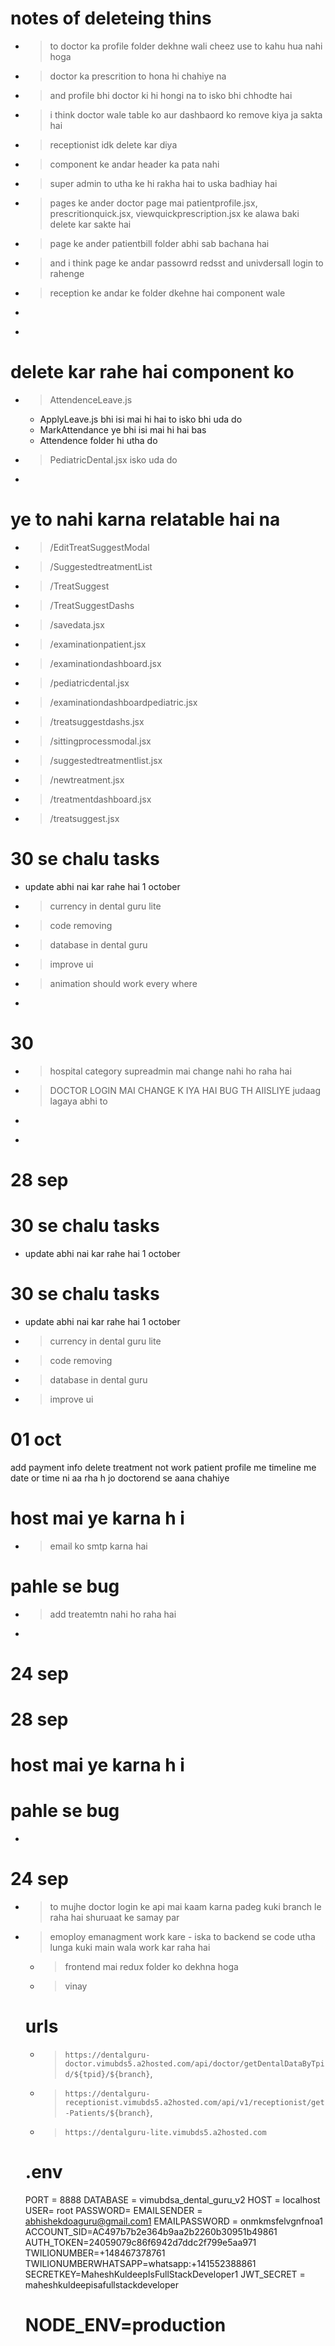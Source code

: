# notes of deleteing thins 
- > to doctor ka profile folder dekhne wali cheez use to kahu hua nahi hoga
- > doctor ka prescrition to hona hi chahiye na
- > and profile bhi doctor ki hi hongi na to isko bhi chhodte hai 
- > i think doctor wale table ko aur dashbaord ko remove kiya ja sakta hai
- > receptionist idk delete kar diya
- > component ke andar header ka pata nahi 
- > super admin to utha ke hi rakha hai to uska badhiay hai 
- > pages ke ander doctor page mai patientprofile.jsx, prescritionquick.jsx, viewquickprescription.jsx ke alawa baki delete kar sakte hai 
- > page ke ander patientbill folder abhi sab bachana hai 
- > and i think page ke andar passowrd redsst and univdersall login to rahenge
- > reception ke andar ke folder dkehne hai component wale
- > 
- > 

# delete kar rahe hai component ko 
- > AttendenceLeave.js 
  -  ApplyLeave.js bhi isi mai hi hai to isko bhi uda do
  -  MarkAttendance ye bhi isi mai hi hai bas 
  -  Attendence folder hi utha do
- > PediatricDental.jsx isko uda do
- > 

# ye to nahi karna relatable hai na 
- > /EditTreatSuggestModal
- > /SuggestedtreatmentList
- > /TreatSuggest
- > /TreatSuggestDashs
- > /savedata.jsx
- > /examinationpatient.jsx
- > /examinationdashboard.jsx
- > /pediatricdental.jsx
- > /examinationdashboardpediatric.jsx
- > /treatsuggestdashs.jsx
- > /sittingprocessmodal.jsx
- > /suggestedtreatmentlist.jsx
- > /newtreatment.jsx
- > /treatmentdashboard.jsx
- > /treatsuggest.jsx

# 30 se chalu tasks 
   - update abhi nai kar rahe hai 1 october
<!-- - > reminder  -->
- > currency in dental guru lite
- > code removing
- > database in dental guru
- > improve ui
- > animation should work every where 
- > 


# 30 
- > hospital category supreadmin mai change nahi ho raha hai
- > DOCTOR LOGIN MAI CHANGE K IYA HAI BUG TH AIISLIYE judaag lagaya abhi to
- > 
- > 

# 28 sep

<!-- - > D capital karna hai aur status ko S during doctor treatment
    - treatmentdashboard mai table hai  -->
# 30 se chalu tasks 
   - update abhi nai kar rahe hai 1 october

# 30 se chalu tasks

- update abhi nai kar rahe hai 1 october
<!-- - > reminder  -->
- > currency in dental guru lite
- > code removing
- > database in dental guru
- > improve ui

# 01 oct

add payment info
delete treatment not work
patient profile me timeline me date or time ni aa rha h jo doctorend se aana chahiye

# host mai ye karna h i

- > email ko smtp karna hai

# pahle se bug

- > add treatemtn nahi ho raha hai
- >

# 24 sep

# 28 sep

<!-- - > D capital karna hai aur status ko S during doctor treatment
    - treatmentdashboard mai table hai  -->

# host mai ye karna h i

<!-- - > email ko smtp karna hai  -->

# pahle se bug

<!-- - > add treatemtn nahi ho raha hai  -->

- >

# 24 sep

<!-- - > to mujhe doctor login ke api mai kaam karna padeg kuki branch le raha hai shuruaat ke samay par -->
<!-- - > addtreatment nahi hua superadin ki jagah se -->
<!-- - > quick prescriition mai data aa jaye -->
<!-- - > emoploy emanagment work kare  -->
<!-- - iska to backend se code utha lunga kuki main wala work kar raha hai  -->
<!-- - > email send nahi ho raha i -->
<!-- - > prescription mai desease bhi dikhani hai
- > treatmentSuggestion kok medical detail table mai deseasd bhi -->

- > to mujhe doctor login ke api mai kaam karna padeg kuki branch le raha hai shuruaat ke samay par
  <!-- - > addtreatment nahi hua superadin ki jagah se -->
  <!-- - > quick prescriition mai data aa jaye -->
- > emoploy emanagment work kare
      - iska to backend se code utha lunga kuki main wala work kar raha hai
  <!-- - > email send nahi ho raha i -->
  <!-- - > prescription mai desease bhi dikhani hai
- > treatmentSuggestion kok medical detail table mai deseasd bhi -->
- >

# 23 sep

  <!-- - > TreatmentDashBoard/60/Re isme dirct doctor dashbaord se jo ongoint treatment hona hchaiye waha aaye esa kuch jo  -->
  <!-- - > http://localhost:9999/treatmentDashBoard/60/DH_29 apna ko xhHIYW YW JAB USKO SITTING HOYE  -->
  <!-- - > beech mai tp id hai jo ki esec ond setting ko denote kar r

# App.js

<!-- - > code mai dekhna pdega ki kya kya import kiya gay hai jo receptionist app.js -->
<!-- - > and jo bhi receptionist ke app.js mai imported hai wo filed bhi is server mai exist kar rahe ho aur code bhi same ho -->
<!-- - > middleware folder ke code same hai ki nahi kuki dono mai hai  -->
<!-- - > app.js and scheduler same hone chhaiye  -->

- > frontend mai redux folder ko dekhna hoga
- > vinay

# urls

- > `https://dentalguru-doctor.vimubds5.a2hosted.com/api/doctor/getDentalDataByTpid/${tpid}/${branch}`,
- > `https://dentalguru-receptionist.vimubds5.a2hosted.com/api/v1/receptionist/get-Patients/${branch}`,
- > `https://dentalguru-lite.vimubds5.a2hosted.com`

# .env

PORT = 8888
DATABASE = vimubdsa_dental_guru_v2
HOST = localhost
USER= root
PASSWORD=
EMAILSENDER = abhishekdoaguru@gmail.com1
EMAILPASSWORD = onmkmsfelvgnfnoa1
ACCOUNT_SID=AC497b7b2e364b9aa2b2260b30951b49861
AUTH_TOKEN=24059079c86f6942d7ddc2f799e5aa971
TWILIONUMBER=+148467378761
TWILIONUMBERWHATSAPP=whatsapp:+141552388861
SECRETKEY=MaheshKuldeepIsFullStackDeveloper1
JWT_SECRET = maheshkuldeepisafullstackdeveloper

# NODE_ENV=production
